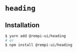 # `heading`

## Installation

```sh
$ yarn add @rempi-ui/heading
# or
$ npm install @rempi-ui/heading
```
